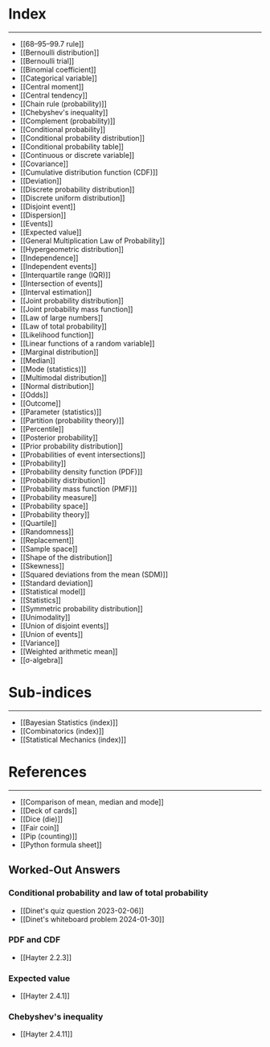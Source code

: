 # Index
---
- [[68–95–99.7 rule]]
- [[Bernoulli distribution]]
- [[Bernoulli trial]]
- [[Binomial coefficient]]
- [[Categorical variable]]
- [[Central moment]]
- [[Central tendency]]
- [[Chain rule (probability)]]
- [[Chebyshev's inequality]]
- [[Complement (probability)]]
- [[Conditional probability]]
- [[Conditional probability distribution]]
- [[Conditional probability table]]
- [[Continuous or discrete variable]]
- [[Covariance]]
- [[Cumulative distribution function (CDF)]]
- [[Deviation]]
- [[Discrete probability distribution]]
- [[Discrete uniform distribution]]
- [[Disjoint event]]
- [[Dispersion]]
- [[Events]]
- [[Expected value]]
- [[General Multiplication Law of Probability]]
- [[Hypergeometric distribution]]
- [[Independence]]
- [[Independent events]]
- [[Interquartile range (IQR)]]
- [[Intersection of events]]
- [[Interval estimation]]
- [[Joint probability distribution]]
- [[Joint probability mass function]]
- [[Law of large numbers]]
- [[Law of total probability]]
- [[Likelihood function]]
- [[Linear functions of a random variable]]
- [[Marginal distribution]]
- [[Median]]
- [[Mode (statistics)]]
- [[Multimodal distribution]]
- [[Normal distribution]]
- [[Odds]]
- [[Outcome]]
- [[Parameter (statistics)]]
- [[Partition (probability theory)]]
- [[Percentile]]
- [[Posterior probability]]
- [[Prior probability distribution]]
- [[Probabilities of event intersections]]
- [[Probability]]
- [[Probability density function (PDF)]]
- [[Probability distribution]]
- [[Probability mass function (PMF)]]
- [[Probability measure]]
- [[Probability space]]
- [[Probability theory]]
- [[Quartile]]
- [[Randomness]]
- [[Replacement]]
- [[Sample space]]
- [[Shape of the distribution]]
- [[Skewness]]
- [[Squared deviations from the mean (SDM)]]
- [[Standard deviation]]
- [[Statistical model]]
- [[Statistics]]
- [[Symmetric probability distribution]]
- [[Unimodality]]
- [[Union of disjoint events]]
- [[Union of events]]
- [[Variance]]
- [[Weighted arithmetic mean]]
- [[σ-algebra]]

# Sub-indices
---
- [[Bayesian Statistics (index)]]
- [[Combinatorics (index)]]
- [[Statistical Mechanics (index)]]

# References
---
- [[Comparison of mean, median and mode]]
- [[Deck of cards]]
- [[Dice (die)]]
- [[Fair coin]]
- [[Pip (counting)]]
- [[Python formula sheet]]

## Worked-Out Answers
### Conditional probability and law of total probability
- [[Dinet's quiz question 2023-02-06]]
- [[Dinet's whiteboard problem 2024-01-30]]

### PDF and CDF
- [[Hayter 2.2.3]]

### Expected value
- [[Hayter 2.4.1]]

### Chebyshev's inequality
- [[Hayter 2.4.11]]